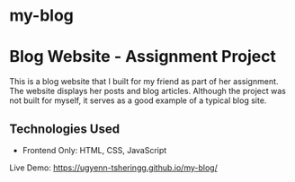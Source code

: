 # my-blog

# Blog Website - Assignment Project

This is a blog website that I built for my friend as part of her assignment. The website displays her posts and blog articles. Although the project was not built for myself, it serves as a good example of a typical blog site.

## Technologies Used

- Frontend Only: HTML, CSS, JavaScript


Live Demo: https://ugyenn-tsheringg.github.io/my-blog/
